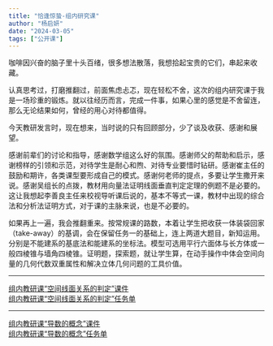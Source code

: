```yaml
---
title: "恰逢惊蛰-组内研究课"
author: "杨启妍"
date: "2024-03-05"
tags: ["公开课"]
---
```


咖啡因兴奋的脑子里十头百绪，很多想法散落，我想拾起宝贵的它们，串起来收藏。

认真思考过，打磨推翻过，前面焦虑忐忑，现在轻松不舍，这次的组内研究课于我是一场珍重的锻炼。就以往经历而言，完成一件事，如果心里的感觉是不舍留连，那么无论结果如何，曾经的用心对待都值得。

今天教研发言时，现在想来，当时说的只有回顾部分，少了谈及收获、感谢和展望。

感谢前辈们的讨论和指导，感谢数学组这么好的氛围。感谢师父的帮助和启示，感谢榜样的引领和示范，对待学生是耐心和煦、对待专业要惜时钻研。感谢崔主任的鼓励和期许，各类课型要形成自己的模式。感谢何老师的提点，多要让学生撒开来说。感谢吴组长的点拨，教材用向量法证明线面垂直判定定理的例题不是必要的。这让我想起李善良主任来校视导听课后说的，基本不等式一课，教材中出现的综合法和分析法证明方式，对于课的主脉来说，也是不必要的。

如果再上一遍，我会推翻重来。按常规课的路数，本着让学生把收获一体装袋回家（take-away）的基调，会在保留任务一的基础上，连上两道大题目，新知运用。分别是不能建系的基底法和能建系的坐标法。模型可选用平行六面体与长方体或一般四棱锥与墙角四棱锥。证明题，探索题，就让学生算，在动手操作中体会空间向量的几何代数双重属性和解决立体几何问题的工具价值。

---

[组内教研课“空间线面关系的判定”课件](空间线面判定.pdf)  
[组内教研课“空间线面关系的判定”任务单](空间线面判定任务单.pdf)  

---

[组内教研课“导数的概念”课件](导数的概念课件.pdf)  
[组内教研课“导数的概念”任务单](导数任务单.pdf)  
